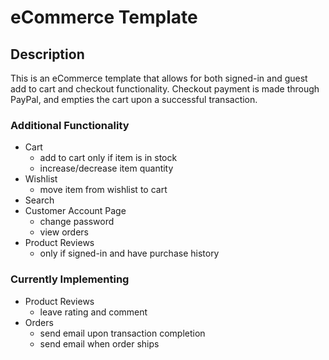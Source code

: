 # eCommerce Template

## Description
This is an eCommerce template that allows for both signed-in and guest add to cart and checkout functionality. Checkout payment is made through PayPal, and empties the cart upon a successful transaction.

### Additional Functionality
  - Cart
    - add to cart only if item is in stock
    - increase/decrease item quantity
  - Wishlist
    - move item from wishlist to cart
  - Search
  - Customer Account Page
    - change password
    - view orders
  - Product Reviews
    - only if signed-in and have purchase history

### Currently Implementing
  - Product Reviews
    - leave rating and comment
  - Orders
    - send email upon transaction completion
    - send email when order ships
